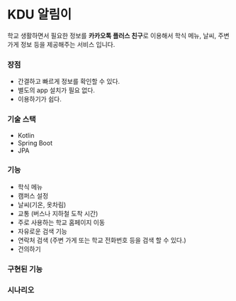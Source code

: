 # KDU 알림이
학교 생활하면서 필요한 정보를 **카카오톡 플러스 친구**로 이용해서 학식 메뉴, 날씨, 주변 가게 정보 등을 제공해주는 서비스 입니다.

### 장점
- 간결하고 빠르게 정보를 확인할 수 있다.
- 별도의 app 설치가 필요 없다.
- 이용하기가 쉽다.

### 기술 스택
- Kotlin
- Spring Boot
- JPA

### 기능
- 학식 메뉴
- 캠퍼스 설정
- 날씨(기온, 옷차림)
- 교통 (버스나 지하철 도착 시간)
- 주로 사용하는 학교 홈페이지 이동
- 자유로운 검색 기능
- 연락처 검색 (주변 가게 또는 학교 전화번호 등을 검색 할 수 있다.)
- 건의하기

### 구현된 기능

### 시나리오
